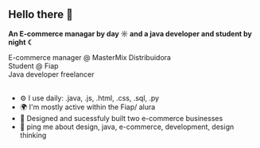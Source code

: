 ## Hello there 👋

<strong>An E-commerce managar by day ☼ and a java developer and student by night ☾</strong>

E-commerce manager @ MasterMix Distribuidora<br>
Student @ Fiap<br>
Java developer freelancer <br><br>

<ul>
<li>⚙️ I use daily: .java, .js, .html, .css, .sql, .py</li>
<li>🌍 I'm mostly active within the Fiap/ alura</li>
<li>💅 Designed and sucessfuly built two e-commerce businesses</li>
<li>💬 ping me about design, java, e-commerce, development, design thinking</li>
</ul>

